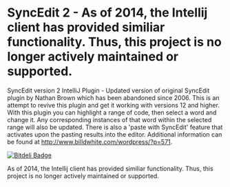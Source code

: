 SyncEdit 2 - 
As of 2014, the Intellij client has provided similiar functionality.  Thus, this project is no longer actively maintained or supported.
=========

SyncEdit version 2 IntelliJ Plugin - Updated version of original SyncEdit plugin by Nathan Brown which has been abandoned since 2006.
This is an attempt to revive this plugin and get it working with versions 12 and higher.  With this plugin you can highlight a range
of code, then select a word and change it. Any corresponding instances of that word within the selected range will also be updated.
There is also a 'paste with SyncEdit' feature that activates upon the pasting results into the editor.  Additional information
can be found at http://www.billdwhite.com/wordpress/?p=571.

[![Bitdeli Badge](https://d2weczhvl823v0.cloudfront.net/billdwhite/intellij-plugins-syncedit2/trend.png)](https://bitdeli.com/free "Bitdeli Badge")

As of 2014, the Intellij client has provided similiar functionality.  Thus, this project is no longer actively maintained or supported.
